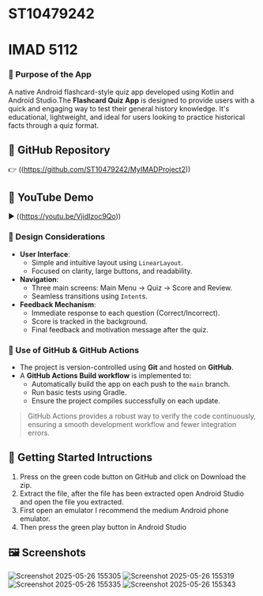 # ST10479242
# IMAD 5112

### 🧠 Purpose of the App
A native Android flashcard-style quiz app developed using Kotlin and Android Studio.The **Flashcard Quiz App** is designed to provide users with a quick and engaging way to test their general history knowledge. It's educational, lightweight, and ideal for users looking to practice historical facts through a quiz format.

## 🔗 GitHub Repository

👉 ((https://github.com/ST10479242/MyIMADProject2))

## 🎥 YouTube Demo

▶️ ((https://youtu.be/VjidIzoc9Qo))

### 🎨 Design Considerations
- **User Interface**: 
  - Simple and intuitive layout using `LinearLayout`.
  - Focused on clarity, large buttons, and readability.
- **Navigation**: 
  - Three main screens: Main Menu → Quiz → Score and Review.
  - Seamless transitions using `Intent`s.
- **Feedback Mechanism**: 
  - Immediate response to each question (Correct/Incorrect).
  - Score is tracked in the background.
  - Final feedback and motivation message after the quiz.

### 🧰 Use of GitHub & GitHub Actions

- The project is version-controlled using **Git** and hosted on **GitHub**.
- A **GitHub Actions Build workflow** is implemented to:
  - Automatically build the app on each push to the `main` branch.
  - Run basic tests using Gradle.
  - Ensure the project compiles successfully on each update.
> GitHub Actions provides a robust way to verify the code continuously, ensuring a smooth development workflow and fewer integration errors.

## 🚀 Getting Started Intructions
  1. Press on the green code button on GitHub and click on Download the zip.
  2. Extract the file, after the file has been extracted open Android Studio and open the file you extracted.
  3. First open an emulator I recommend the medium Android phone emulator.
  4. Then press the green play button in Android Studio

## 🖼 Screenshots
![Screenshot 2025-05-26 155305](https://github.com/user-attachments/assets/3c1c92f1-1cd0-4e01-8a73-140842c945d3)
![Screenshot 2025-05-26 155319](https://github.com/user-attachments/assets/4c0912a0-12a5-4356-81c5-057fdede323a)
![Screenshot 2025-05-26 155335](https://github.com/user-attachments/assets/f98b5fa6-d3a7-42ad-8220-1df72eb8af14)
![Screenshot 2025-05-26 155343](https://github.com/user-attachments/assets/7063d565-2d2c-437e-9c7c-4bd299ce9ede)

